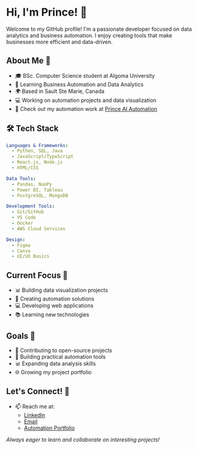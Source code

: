 # Hi, I'm Prince! 👋

Welcome to my GitHub profile! I'm a passionate developer focused on data analytics and business automation. I enjoy creating tools that make businesses more efficient and data-driven.

## About Me 🎯
- 🎓 BSc. Computer Science student at Algoma University
- 🌱 Learning Business Automation and Data Analytics
- 🌍 Based in Sault Ste Marie, Canada
- 💻 Working on automation projects and data visualization
- 🚀 Check out my automation work at [Prince AI Automation](https://princeaiautomation.netlify.app/)

## 🛠️ Tech Stack

```yaml
Languages & Frameworks:
  - Python, SQL, Java
  - JavaScript/TypeScript
  - React.js, Node.js
  - HTML/CSS

Data Tools:
  - Pandas, NumPy
  - Power BI, Tableau
  - PostgreSQL, MongoDB

Development Tools:
  - Git/GitHub
  - VS Code
  - Docker
  - AWS Cloud Services

Design:
  - Figma
  - Canva
  - UI/UX Basics
```

## Current Focus 🎯
- 📊 Building data visualization projects
- 🤖 Creating automation solutions
- 💻 Developing web applications
- 📚 Learning new technologies

## Goals 🎯
- 🚀 Contributing to open-source projects
- 💼 Building practical automation tools
- 📊 Expanding data analysis skills
- 🌐 Growing my project portfolio

## Let's Connect! 🤝
- 📫 Reach me at:
  - [LinkedIn](https://www.linkedin.com/in/prince05/)
  - [Email](mailto:uwagboe.o.p@gmail.com)
  - [Automation Portfolio](https://princeaiautomation.netlify.app/)

*Always eager to learn and collaborate on interesting projects!*
